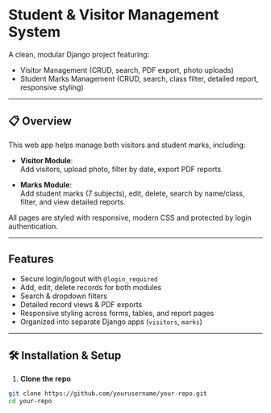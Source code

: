 # Student & Visitor Management System

A clean, modular Django project featuring:

-  Visitor Management (CRUD, search, PDF export, photo uploads)
-  Student Marks Management (CRUD, search, class filter, detailed report, responsive styling)

---

## 📋 Overview

This web app helps manage both visitors and student marks, including:

- **Visitor Module**:  
  Add visitors, upload photo, filter by date, export PDF reports.

- **Marks Module**:  
  Add student marks (7 subjects), edit, delete, search by name/class, filter, and view detailed reports.

All pages are styled with responsive, modern CSS and protected by login authentication.

---

##  Features

- Secure login/logout with `@login_required`
-  Add, edit, delete records for both modules
-   Search & dropdown filters
-   Detailed record views & PDF exports
-   Responsive styling across forms, tables, and report pages
-   Organized into separate Django apps (`visitors`, `marks`)

---

## 🛠 Installation & Setup

1. **Clone the repo**
```bash
git clone https://github.com/yourusername/your-repo.git
cd your-repo
